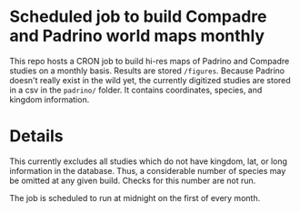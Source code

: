 # Scheduled job to build Compadre and Padrino world maps monthly

This repo hosts a CRON job to build hi-res maps of Padrino and Compadre studies
on a monthly basis. Results are stored `/figures`. Because Padrino doesn't really
exist in the wild yet, the currently digitized studies are stored in a csv in
the `padrino/` folder. It contains coordinates, species, and kingdom information.

# Details

This currently excludes all studies which do not have kingdom, lat, or long information
in the database. Thus, a considerable number of species may be omitted at any given
build. Checks for this number are not run.

The job is scheduled to run at midnight on the first of every month.  
